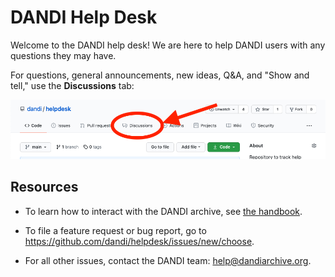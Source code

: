 # DANDI Help Desk

Welcome to the DANDI help desk! We are here to help DANDI users with any questions they may have.

For questions, general announcements, new ideas, Q&A, and "Show and tell," use the **Discussions** tab:

![](discussion_button.png)


## Resources

* To learn how to interact with the DANDI archive,
see [the handbook](https://www.dandiarchive.org/handbook/).

* To file a feature request or bug report, go to https://github.com/dandi/helpdesk/issues/new/choose.

* For all other issues, contact the DANDI team: help@dandiarchive.org.
